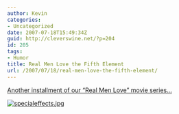 ```yaml
---
author: Kevin
categories:
- Uncategorized
date: 2007-07-18T15:49:34Z
guid: http://cleverswine.net/?p=204
id: 205
tags:
- Humor
title: Real Men Love the Fifth Element
url: /2007/07/18/real-men-love-the-fifth-element/
---
```


[Another installment of our &#8220;Real Men Love&#8221; movie series&#8230;](http://www.doubleviking.com/real-men-love-the-fifth-element-6198-p.html)

[<img src='https://i2.wp.com/blog.cleverswine.net/wp-content/uploads/2007/07/specialeffects.jpg?resize=150%2C150' alt='specialeffects.jpg' data-recalc-dims="1" />](https://i2.wp.com/blog.cleverswine.net/wp-content/uploads/2007/07/specialeffects.jpg "specialeffects.jpg")